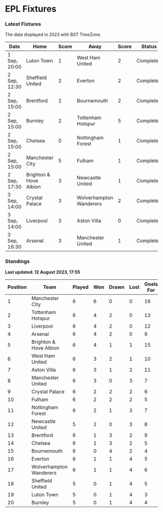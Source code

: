 # EPL Fixtures

### Latest Fixtures

The data displayed in 2023 with BST TimeZone.

<!-- START_TABLE -->
| Date | Home | Score | Away | Score | Status |
|-------------|--------|--------------|--------|--------------|--------|
| 1 Sep, 20:00 | Luton Town | 1 | West Ham United | 2 | Completed |
| 2 Sep, 12:30 | Sheffield United | 2 | Everton | 2 | Completed |
| 2 Sep, 15:00 | Brentford | 2 | Bournemouth | 2 | Completed |
| 2 Sep, 15:00 | Burnley | 2 | Tottenham Hotspur | 5 | Completed |
| 2 Sep, 15:00 | Chelsea | 0 | Nottingham Forest | 1 | Completed |
| 2 Sep, 15:00 | Manchester City | 5 | Fulham | 1 | Completed |
| 2 Sep, 17:30 | Brighton & Hove Albion | 3 | Newcastle United | 1 | Completed |
| 3 Sep, 14:00 | Crystal Palace | 3 | Wolverhampton Wanderers | 2 | Completed |
| 3 Sep, 14:00 | Liverpool | 3 | Aston Villa | 0 | Completed |
| 3 Sep, 16:30 | Arsenal | 3 | Manchester United | 1 | Completed |
<!-- END_TABLE -->

### Standings

**Last updated: 12 August 2023, 17:55**

<!-- START_STANDINGS -->
| Position | Team | Played | Won | Drawn | Lost | Goals For | Goals Against | Goal Difference | Points |
|----------|------|--------|-----|-------|------|-----------|---------------|-----------------|--------|
| 1 | Manchester City | 6 | 6 | 0 | 0 | 16 | 3 | 13 | 18 |
| 2 | Tottenham Hotspur | 6 | 4 | 2 | 0 | 13 | 5 | 8 | 14 |
| 3 | Liverpool | 6 | 4 | 2 | 0 | 12 | 4 | 8 | 14 |
| 4 | Arsenal | 6 | 4 | 2 | 0 | 9 | 4 | 5 | 14 |
| 5 | Brighton & Hove Albion | 6 | 4 | 1 | 1 | 15 | 7 | 8 | 13 |
| 6 | West Ham United | 6 | 3 | 2 | 1 | 10 | 7 | 3 | 11 |
| 7 | Aston Villa | 6 | 3 | 1 | 2 | 11 | 10 | 1 | 10 |
| 8 | Manchester United | 6 | 3 | 0 | 3 | 7 | 10 | -3 | 9 |
| 9 | Crystal Palace | 6 | 2 | 2 | 2 | 6 | 7 | -1 | 8 |
| 10 | Fulham | 6 | 2 | 2 | 2 | 5 | 10 | -5 | 8 |
| 11 | Nottingham Forest | 6 | 2 | 1 | 3 | 7 | 9 | -2 | 7 |
| 12 | Newcastle United | 5 | 2 | 0 | 3 | 8 | 7 | 1 | 6 |
| 13 | Brentford | 6 | 1 | 3 | 2 | 9 | 9 | 0 | 6 |
| 14 | Chelsea | 6 | 1 | 3 | 2 | 5 | 5 | 0 | 6 |
| 15 | Bournemouth | 6 | 0 | 4 | 2 | 4 | 8 | -4 | 4 |
| 16 | Everton | 6 | 1 | 1 | 4 | 5 | 10 | -5 | 4 |
| 17 | Wolverhampton Wanderers | 6 | 1 | 1 | 4 | 6 | 12 | -6 | 4 |
| 18 | Sheffield United | 5 | 0 | 1 | 4 | 5 | 9 | -4 | 1 |
| 19 | Luton Town | 5 | 0 | 1 | 4 | 3 | 11 | -8 | 1 |
| 20 | Burnley | 5 | 0 | 1 | 4 | 4 | 13 | -9 | 1 |
<!-- END_STANDINGS -->
